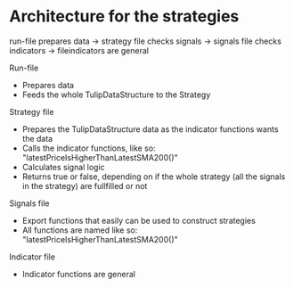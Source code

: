# Architecture for the strategies

run-file prepares data -> strategy file checks signals -> signals file checks indicators -> fileindicators are general

Run-file

- Prepares data
- Feeds the whole TulipDataStructure to the Strategy

Strategy file

- Prepares the TulipDataStructure data as the indicator functions wants the data
- Calls the indicator functions, like so: "latestPriceIsHigherThanLatestSMA200()"
- Calculates signal logic
- Returns true or false, depending on if the whole strategy (all the signals in the strategy) are fullfilled or not

Signals file

- Export functions that easily can be used to construct strategies
- All functions are named like so: "latestPriceIsHigherThanLatestSMA200()"

Indicator file

- Indicator functions are general
